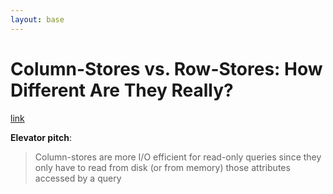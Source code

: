 ```yaml
---
layout: base
---
```


# Column-Stores vs. Row-Stores: How Different Are They Really?
[link](http://db.csail.mit.edu/projects/cstore/abadi-sigmod08.pdf)

**Elevator pitch**:
  > Column-stores are more I/O efficient for read-only queries since they only have to read from disk (or from memory) those attributes accessed by a query
